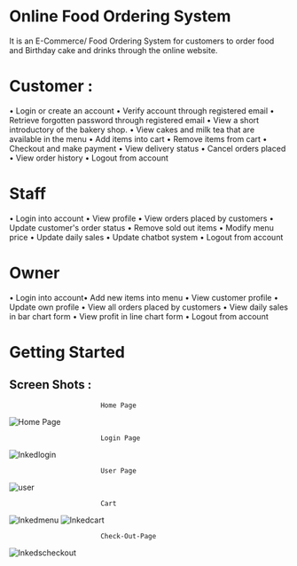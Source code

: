 
# Online Food Ordering System

It is an E-Commerce/ Food Ordering System for customers to order food and Birthday cake and drinks through the online website.

# Customer :

• Login or create an account 
• Verify account through registered email
• Retrieve forgotten password through registered email 
• View a short introductory of the bakery shop. 
• View cakes and milk tea that are available in the menu 
• Add items into cart • Remove items from cart 
• Checkout and make payment • View delivery status
• Cancel orders placed • View order history 
• Logout from account

# Staff
• Login into account • View profile • View orders placed by customers • Update customer's order status • Remove sold out items • Modify menu price • Update daily sales • Update chatbot system • Logout from account

# Owner
• Login into account• Add new items into menu • View customer profile • Update own profile • View all orders placed by customers • View daily sales in bar chart form • View profit in line chart form • Logout from account

# Getting Started



## Screen Shots :

                           Home Page
![Home Page](https://user-images.githubusercontent.com/53062734/145720316-c77d27ea-4625-4a87-b8fc-51da5e4d9dfd.jpg)
                           
                           Login Page
![Inkedlogin](https://user-images.githubusercontent.com/53062734/145720377-f8f13653-ef6b-45a6-89dd-59f7779849c2.jpg)

                           User Page
![user](https://user-images.githubusercontent.com/53062734/145720406-308acee1-00ab-4f01-9c8e-1065b2ba284a.png)

                           Cart
![Inkedmenu](https://user-images.githubusercontent.com/53062734/145720588-5a492f60-9ca1-4072-871a-d93793178346.jpg)
![Inkedcart](https://user-images.githubusercontent.com/53062734/145720600-253770ab-d347-49e8-a978-899ff13191a3.jpg)

                           Check-Out-Page

![Inkedscheckout](https://user-images.githubusercontent.com/53062734/145720613-0e7cf33c-0049-4ffa-8eff-fbf603ba8311.jpg) 
